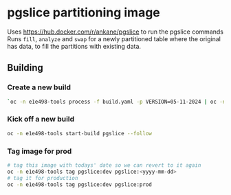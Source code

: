 # pgslice partitioning image

Uses https://hub.docker.com/r/ankane/pgslice to run the pgslice commands
Runs `fill`, `analyze` and `swap` for a newly partitioned table where the original has data, to fill the partitions with existing data.

## Building

### Create a new build

```bash
`oc -n e1e498-tools process -f build.yaml -p VERSION=05-11-2024 | oc -n e1e498-tools apply -f -`
```

### Kick off a new build

```bash
oc -n e1e498-tools start-build pgslice --follow
```

### Tag image for prod

```bash
# tag this image with todays' date so we can revert to it again
oc -n e1e498-tools tag pgslice:dev pgslice:<yyyy-mm-dd>
# tag it for production
oc -n e1e498-tools tag pgslice:dev pgslice:prod
```

